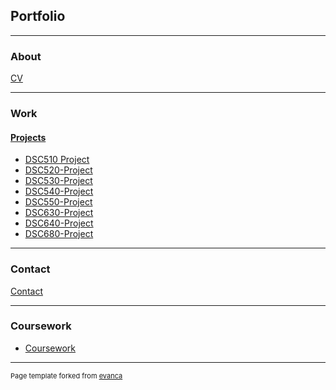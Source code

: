 ## Portfolio

---

### About 

[CV](/cv)

---

### Work

#### [Projects](/projects)

+ [DSC510 Project](https://github.com/chhathaway71/DSC-510)
+ [DSC520-Project](https://github.com/chhathaway71/DSC-520)
+ [DSC530-Project](https://github.com/chhathaway71/DSC-530)
+ [DSC540-Project](https://github.com/chhathaway71/DSC-540)
+ [DSC550-Project](https://github.com/chhathaway71/DSC-550)
+ [DSC630-Project](https://github.com/chhathaway71/DSC-530)
+ [DSC640-Project](https://github.com/chhathaway71/DSC-640)
+ [DSC680-Project](https://github.com/chhathaway71/DSC-680)

---

### Contact

[Contact](/contact)

---

### Coursework

- [Coursework](/coursework)



---
<p style="font-size:11px">Page template forked from <a href="https://github.com/evanca/quick-portfolio">evanca</a></p>
<!-- Remove above link if you don't want to attibute -->

